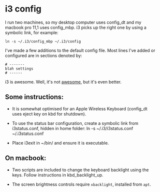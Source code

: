 # i3 config

I run two machines, so my desktop computer uses config_dt and my macbook pro 11,1 uses config_mbp. i3 picks
up the right one by using a symbolic link, for example:

	ln -s ~/.i3/config_mbp ~/.i3/config

I've made a few additions to the default config file. Most lines I've added or configured are in sections 
denoted by:

	# -------
	blah settings
	# ------

i3 is awesome. Well, it's not [awesome](http://awesome.naquadah.org/), but it's even better.

## Some instructions:

* It is somewhat optimised for an Apple Wireless Keyboard (config_dt uses eject key on kbd for shutdown).

* To use the status bar configuration, create a symbolic link from i3status.conf, hidden in home folder:
		ln -s ~/.i3/i3status.conf ~/.i3status.conf

* Place i3exit in ~/bin/ and ensure it is executable.

## On macbook:

* Two scripts are included to change the keyboard backlight using the keys. Follow instructions in kbd_backlight_up.

* The screen brightness controls require `xbacklight`, installed from `apt`.
